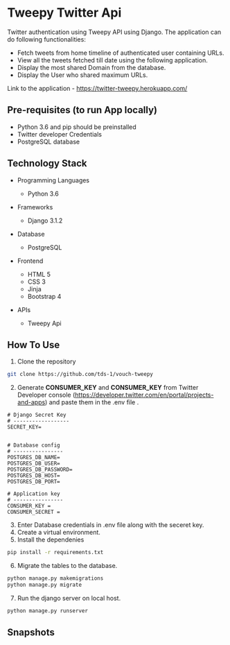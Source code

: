 # Tweepy Twitter Api

Twitter authentication using Tweepy API using Django.
The application can do following functionalities:
  - Fetch tweets from home timeline of authenticated user containing URLs.
  - View all the tweets fetched till date using the following application.
  - Display the most shared Domain from the database.
  - Display the User who shared maximum URLs.

Link to the application - https://twitter-tweepy.herokuapp.com/

## Pre-requisites (to run App locally)
- Python 3.6 and pip should be preinstalled
- Twitter developer Credentials
- PostgreSQL database


## Technology Stack

- Programming Languages
    - Python 3.6
    
- Frameworks
  - Django 3.1.2

- Database
     - PostgreSQL

- Frontend
    - HTML 5
    - CSS 3
    - Jinja
    - Bootstrap 4

- APIs
    - Tweepy Api
        

## How To Use
1. Clone the repository
```sh
git clone https://github.com/tds-1/vouch-tweepy
```
2. Generate **CONSUMER_KEY** and **CONSUMER_KEY** from Twitter Developer console (https://developer.twitter.com/en/portal/projects-and-apps) and paste them in the .env file .
```
# Django Secret Key
# ------------------
SECRET_KEY=


# Database config
# ----------------
POSTGRES_DB_NAME=
POSTGRES_DB_USER=
POSTGRES_DB_PASSWORD=
POSTGRES_DB_HOST=
POSTGRES_DB_PORT=

# Application key
# ----------------
CONSUMER_KEY = 
CONSUMER_SECRET = 
```
3. Enter Database credentials in .env file along with the seceret key.
4. Create a virtual environment.
5. Install the dependenies
```sh
pip install -r requirements.txt
```
6. Migrate the tables to the database.
```sh 
python manage.py makemigrations
python manage.py migrate
```
7. Run the django server on local host.
```sh 
python manage.py runserver
```

## Snapshots


